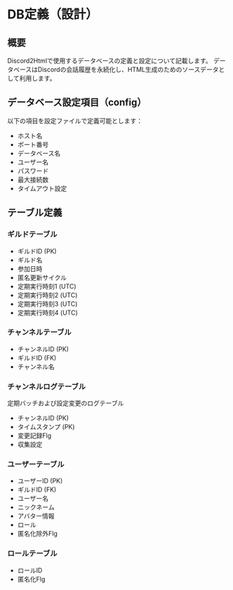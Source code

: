 # DB定義（設計）

## 概要

Discord2Htmlで使用するデータベースの定義と設定について記載します。
データベースはDiscordの会話履歴を永続化し、HTML生成のためのソースデータとして利用します。

## データベース設定項目（config） 

以下の項目を設定ファイルで定義可能とします：

- ホスト名
- ポート番号
- データベース名
- ユーザー名
- パスワード
- 最大接続数
- タイムアウト設定

## テーブル定義

### ギルドテーブル
- ギルドID (PK)
- ギルド名
- 参加日時
- 匿名更新サイクル
- 定期実行時刻1 (UTC)
- 定期実行時刻2 (UTC)
- 定期実行時刻3 (UTC)
- 定期実行時刻4 (UTC)

### チャンネルテーブル
- チャンネルID (PK)
- ギルドID (FK)
- チャンネル名

### チャンネルログテーブル
定期バッチおよび設定変更のログテーブル

- チャンネルID (PK)
- タイムスタンプ (PK)
- 変更記録Flg
- 収集設定

### ユーザーテーブル

- ユーザーID (PK)
- ギルドID (FK)
- ユーザー名
- ニックネーム
- アバター情報
- ロール
- 匿名化除外Flg

### ロールテーブル

- ロールID
- 匿名化Flg
